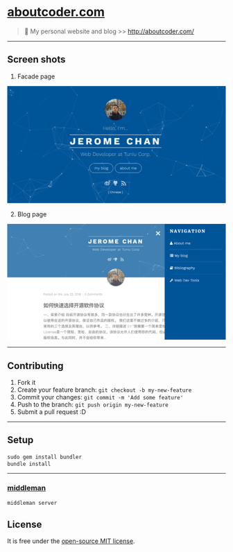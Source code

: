 # [aboutcoder.com](http://aboutcoder.com/) #

> :gem: My personal website and blog >> http://aboutcoder.com/

---

## Screen shots ##

1. Facade page

![aboutcoder.com!](/ScreenShot-01.png)

2. Blog page

![aboutcoder.com!](/ScreenShot-02.png)

---

## Contributing ##

1. Fork it
2. Create your feature branch: `git checkout -b my-new-feature`
3. Commit your changes: `git commit -m 'Add some feature'`
4. Push to the branch: `git push origin my-new-feature`
5. Submit a pull request :D

---

## Setup ##

```
sudo gem install bundler
bundle install
```

---

### [middleman](https://middlemanapp.com/) ###

```
middleman server
```

## License ##

It is free under the [open-source MIT license](/LICENSE).
